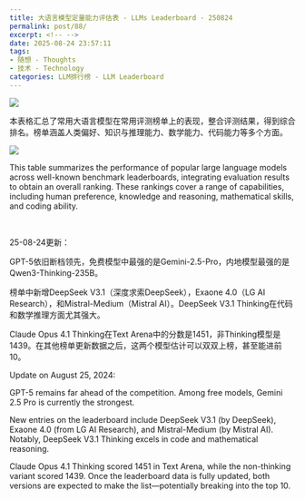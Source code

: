 ```yaml
---
title: 大语言模型定量能力评估表 - LLMs Leaderboard - 250824
permalink: post/88/
excerpt: <!-- -->
date: 2025-08-24 23:57:11
tags: 
- 随想 - Thoughts
- 技术 - Technology
categories: LLM排行榜 - LLM Leaderboard
---
```


![](zh.png)

本表格汇总了常用大语言模型在常用评测榜单上的表现，整合评测结果，得到综合排名。榜单涵盖人类偏好、知识与推理能力、数学能力、代码能力等多个方面。

![](en.png)

This table summarizes the performance of popular large language models across well-known benchmark leaderboards, integrating evaluation results to obtain an overall ranking. These rankings cover a range of capabilities, including human preference, knowledge and reasoning, mathematical skills, and coding ability.

<br>

25-08-24更新：

GPT-5依旧断档领先，免费模型中最强的是Gemini-2.5-Pro，内地模型最强的是Qwen3-Thinking-235B。

榜单中新增DeepSeek V3.1（深度求索DeepSeek），Exaone 4.0（LG AI Research），和Mistral-Medium（Mistral AI）。DeepSeek V3.1 Thinking在代码和数学推理方面尤其强大。

Claude Opus 4.1 Thinking在Text Arena中的分数是1451，非Thinking模型是1439。在其他榜单更新数据之后，这两个模型估计可以双双上榜，甚至能进前10。

Update on August 25, 2024:

GPT-5 remains far ahead of the competition. Among free models, Gemini 2.5 Pro is currently the strongest.

New entries on the leaderboard include DeepSeek V3.1 (by DeepSeek), Exaone 4.0 (from LG AI Research), and Mistral-Medium (by Mistral AI). Notably, DeepSeek V3.1 Thinking excels in code and mathematical reasoning.

Claude Opus 4.1 Thinking scored 1451 in Text Arena, while the non-thinking variant scored 1439. Once the leaderboard data is fully updated, both versions are expected to make the list—potentially breaking into the top 10.